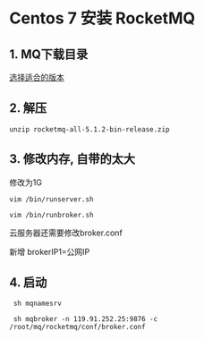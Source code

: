 # Centos 7 安装 RocketMQ

## 1. MQ下载目录

<a href="https://mirrors.tuna.tsinghua.edu.cn/apache/rocketmq/">选择适合的版本</a>

## 2. 解压

```shell
unzip rocketmq-all-5.1.2-bin-release.zip 
```

## 3. 修改内存, 自带的太大

修改为1G

```shell
vim /bin/runserver.sh
```

```shell
vim /bin/runbroker.sh
```

<tip>
    <p>
        云服务器还需要修改broker.conf
    </p>
    <p>
        新增 brokerIP1=公网IP
    </p>
</tip>

## 4. 启动

```shell
 sh mqnamesrv
```

```shell
 sh mqbroker -n 119.91.252.25:9876 -c /root/mq/rocketmq/conf/broker.conf
```